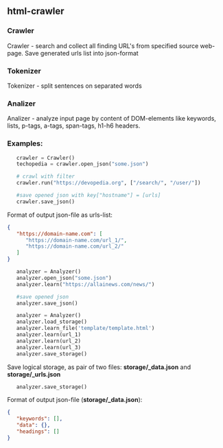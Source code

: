 ## html-crawler

### Crawler
Crawler - search and collect all finding URL's from specified source web-page. Save generated urls list into json-format

### Tokenizer
Tokenizer - split sentences on separated words

### Analizer
Analizer - analyze input page by content of DOM-elements like keywords, lists, p-tags, a-tags, span-tags, h1-h6 headers.

### Examples:
```python
   crawler = Crawler()
   techopedia = crawler.open_json("some.json")

   # crawl with filter
   crawler.run("https://devopedia.org", ["/search/", "/user/"])

   #save opened json with key["hostname"] = [urls]
   crawler.save_json()
```
Format of output json-file as urls-list:
```json
{
   "https://domain-name.com": [
      "https://domain-name.com/url_1/",
      "https://domain-name.com/url_2/"
   ]
}
```

```python
   analyzer = Analyzer()
   analyzer.open_json("some.json")
   analyzer.learn("https://allainews.com/news/")

   #save opened json
   analyzer.save_json()
```

```python
   analyzer = Analyzer()
   analyzer.load_storage()
   analyzer.learn_file('template/template.html')
   analyzer.learn(url_1)
   analyzer.learn(url_2)
   analyzer.learn(url_3)
   analyzer.save_storage()
```
Save logical storage, as pair of two files: **storage/_data.json** and **storage/_urls.json**
```python
   analyzer.save_storage()
```
Format of output json-file (**storage/_data.json**):
```json
{
   "keywords": [],
   "data": {},
   "headings": []
}
```
